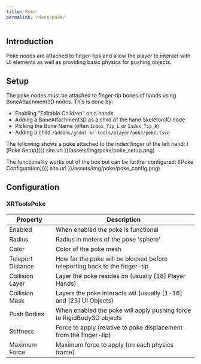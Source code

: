 ```yaml
---
title: Poke
permalink: /docs/poke/
---
```



## Introduction
Poke nodes are attached to finger-tips and allow the player to interact
with UI elements as well as providing basic physics for pushing objects.

## Setup
The poke nodes must be attached to finger-tip bones of hands using
BoneAttachment3D nodes. This is done by:
- Enabling "Editable Children" on a hands
- Adding a BoneAttachment3D as a child of the hand Skeleton3D node
- Picking the Bone Name (often `Index_Tip_L` or `Index_Tip_R`)
- Adding a child `/addons/godot-xr-tools/player/poke/poke.tscn`

The following shows a poke attached to the index finger of the left hand:
![Poke Setup]({{ site.url }}/assets/img/poke/poke_setup.png)

The functionality works out of the box but can be further configured:
![Poke Configuration]({{ site.url }}/assets/img/poke/poke_config.png)

## Configuration

### XRToolsPoke

| Property | Description |
| ---- | ------------ |
| Enabled           | When enabled the poke is functional |
| Radius            | Radius in meters of the poke 'sphere' |
| Color             | Color of the poke mesh |
| Teleport Distance | How far the poke will be blocked before teleporting back to the finger-tip |
| Collision Layer   | Layer the poke resides on (usually [18] Player Hands)
| Collision Mask    | Layers the poke interacts wit (usually [1-16] and [23] UI Objects)
| Push Bodies       | When enabled the poke will apply pushing force to RigidBody3D objects |
| Stiffness         | Force to apply (relative to poke displacement from the finger-tip) |
| Maximum Force     | Maximum force to apply (on each physics frame) |
